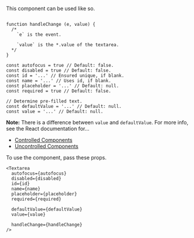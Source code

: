 This component can be used like so.

<pre class="language-javascript"><code>
function handleChange (e, value) {
  /*
    `e` is the event.

    `value` is the *.value of the textarea.
  */
}

const autofocus = true // Default: false.
const disabled = true // Default: false.
const id = '...' // Ensured unique, if blank.
const name = '...' // Uses id, if blank.
const placeholder = '...' // Default: null.
const required = true // Default: false.

// Determine pre-filled text.
const defaultValue = '...' // Default: null.
const value = '...' // Default: null.
</code></pre>

**Note:** There is a difference between `value` and `defaultValue`. For more info, see the React documentation for…

* [Controlled Components](https://facebook.github.io/react/docs/forms.html#controlled-components)
* [Uncontrolled Components](https://facebook.github.io/react/docs/forms.html#uncontrolled-components)

To use the component, pass these props.

```
<Textarea
  autofocus={autofocus}
  disabled={disabled}
  id={id}
  name={name}
  placeholder={placeholder}
  required={required}

  defaultValue={defaultValue}
  value={value}

  handleChange={handleChange}
/>
```